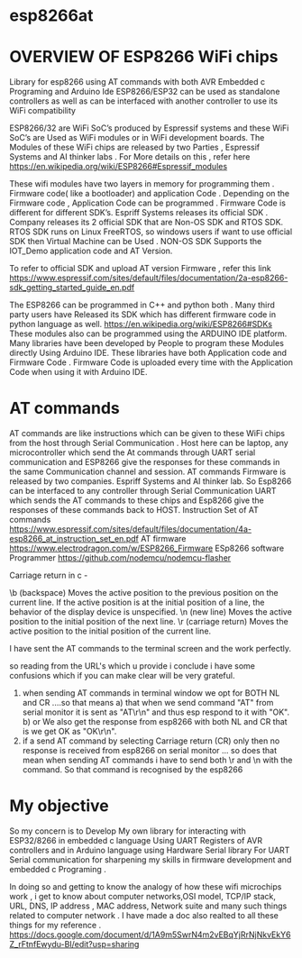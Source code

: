 # esp8266at

# OVERVIEW OF ESP8266 WiFi chips
Library for esp8266 using AT commands with both  AVR Embedded c Programing and Arduino Ide 
ESP8266/ESP32  can be used as standalone controllers as well as can be interfaced with another controller to use its WiFi compatibility 


ESP8266/32 are WiFi SoC’s produced by Espressif  systems and these WiFi SoC’s are Used as WiFi modules or in WiFi development boards.
The Modules of these WiFi chips are released by two Parties , Espressif Systems and AI thinker labs . For More details on this , refer here https://en.wikipedia.org/wiki/ESP8266#Espressif_modules


These wifi modules have two layers in memory for programming them . Firmware code( like a bootloader)  and application Code . Depending on the Firmware code , Application Code can be programmed . Firmware Code is different for different SDK’s.
 Espriff Systems releases its official SDK . Company releases its 2 official SDK that are Non-OS SDK and RTOS SDK.   RTOS SDK runs on Linux FreeRTOS, so windows users if want to use official SDK then Virtual Machine can be Used . NON-OS SDK Supports the IOT_Demo application code and AT Version.
 
 
To refer to official SDK  and upload AT version Firmware , refer this link https://www.espressif.com/sites/default/files/documentation/2a-esp8266-sdk_getting_started_guide_en.pdf

The ESP8266 can be programmed in C++ and python both . Many third party users have Released its SDK which has different firmware code in python language as well.
https://en.wikipedia.org/wiki/ESP8266#SDKs
These modules also can be programmed using the ARDUINO IDE platform. Many libraries have been developed by People to program these Modules directly Using Arduino IDE. These libraries have both Application code and Firmware Code . Firmware Code is uploaded every time with the Application Code when using it with Arduino IDE.


# AT commands
AT commands are like instructions which can be given to these WiFi chips from the host through Serial Communication . Host here can be laptop, any microcontroller which send the At commands through UART serial communication and ESP8266 give the responses for these commands in the same Communication channel and session. 
AT commands Firmware is released by two companies. Espriff Systems and AI thinker lab.
So Esp8266 can be interfaced to any controller through Serial Communication UART which sends the AT commands to these chips and Esp8266 give the responses of these commands back to HOST. 
Instruction Set of AT commands
https://www.espressif.com/sites/default/files/documentation/4a-esp8266_at_instruction_set_en.pdf
AT firmware
https://www.electrodragon.com/w/ESP8266_Firmware
ESp8266  software Programmer 
https://github.com/nodemcu/nodemcu-flasher

Carriage return in c -

\b (backspace) Moves the active position to the previous position on the current line. If the active position is at the initial position of a line, the behavior of the display device is unspecified.
\n (new line) Moves the active position to the initial position of the next line.
\r (carriage return) Moves the active position to the initial position of the current line.



I have sent the AT commands to the terminal screen and the work perfectly.

so reading from the URL's which u provide i conclude i have some confusions which if you can make clear will be very grateful.
1) when sending AT commands in terminal window we opt for BOTH NL and CR ....so that means
      a) that when we send command "AT" from serial monitor it is sent as  "AT\r\n" and thus esp respond to it with "OK".
       b) or We also get the response from esp8266 with both NL and CR that is we get OK as "OK\r\n".
2) if a send AT command by selecting Carriage return (CR) only then no response is received from esp8266 on serial monitor ... so does that mean when sending AT commands i have to send both  \r and \n with the command. So that command is recognised by the esp8266


# My objective

So my concern is to Develop My own library for interacting with ESP32/8266 in embedded c language Using UART Registers   of AVR controllers and in Arduino language using Hardware Serial library For UART Serial communication for sharpening my skills in firmware development and embedded c Programing .

In doing so and getting to know the analogy of how these wifi microchips work , i get to know about computer networks,OSI model, TCP/IP stack, URL, DNS, IP address , MAC address, Network suite  and many such things related to computer network . I have made a doc also realted to all these things for my reference .
https://docs.google.com/document/d/1A9m5SwrN4m2vEBqYjRrNjNkvEkY6Z_rFtnfEwydu-BI/edit?usp=sharing





